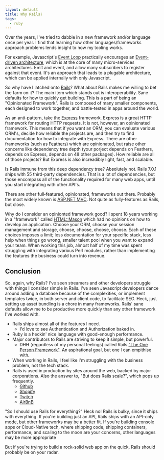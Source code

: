 ```yaml
---
layout: default
title: Why Rails?
tags:
  - ruby
---
```


Over the years, I've tried to dabble in a new framework and/or language once per year.  I find that
learning how other languages/frameworks approach problems lends insight to how my tooling works.

For example, Javascript's
[Event Loop](https://developer.mozilla.org/en-US/docs/Web/JavaScript/EventLoop)
practically encourages an
[Event-driven architecture](https://en.wikipedia.org/wiki/Event-driven_architecture),
which is at the core of many micro-services architectures.  Emit and event, and allow many
subscribers to register against that event.  It's an approach that leads to a plugable architecture,
which can be applied internally with only Javascript.

So why have I latched onto [Rails](https://rubyonrails.org/)?  What about Rails makes me willing to
bet the farm on it?  The main item which stands out is interoperability.  Sane defaults for how to
quickly get building.  This is a part of being an "Opinionated Framework".  Rails is composed of
many smaller components, each designed to work together, and battle-tested in apps around the world.

As an anti-pattern, take the [Express](https://expressjs.com/) framework.  Express is a great HTTP
framework for routing HTTP requests.  It is not, however, an opinionated framework.  This means that
if you want an ORM, you can evaluate various ORM's, decide how reliable the projects are, and then
try to find documentation for how to integrate with Express.  There are other frameworks (such as
[Feathers](https://feathersjs.com/)) which are opinionated, but raise other concerns like dependency
tree depth (your porject depends on Feathers, depends on Express, depends on 48 other packages).
How reliable are all of those projects?  But Express is also increadibly light, fast, and scalable.

Is Rails immune from this deep dependency tree?  Absolutely not.  Rails 7.0.1 ships with 55
third-party dependencies.  That is a lot of dependencies, but those encompass all of the
functionality required for many web apps, until you start integrating with other API's.

There are other full-featured, opinionated, frameworks out there.  Probably the most widely known is
[ASP.NET MVC](https://dotnet.microsoft.com/en-us/apps/aspnet/mvc).  Not quite as fully-features as
Rails, but close.

Why do I consider an opinionted framework good?  I spent 18 years working in a "framework" called
[HTML::Mason](https://metacpan.org/pod/HTML::Mason)
which had no opinions on how to develop an application.  Choose your ORM, choose your session
management and storage, choose, choose, choose, choose.  Each of these choices imposes a limit;
less documentation for your specific stack, less help when things go wrong, smaller talent pool
when you want to expand your team.  When working this job, almost half of my time was spent
struggling with integrating various Perl modules, rather than implementing the features the business
could turn into revenue.

## Conclusion

So, again, why Rails?  I've seen streamers and other developers struggle with things I consider
simple in Rails.  I've seen Javascript developers dance around adding a database because of the
complexities, or implement templates twice, in both server and client code, to facilitate SEO.
Heck, just setting up asset bundling is a chore in many frameworks.  Rails' sane defaults allow me
to be productive more quickly than any other framework I've worked with.

- Rails ships almost all of the features I need.
  - I'd love to see Authentication and Authorization baked in.
- Ruby is a heckin' nice language with good-enough performance.
- Major contributors to Rails are striving to keep it simple, but powerful.
  - DHH (regardless of my personal feelings) called Rails
    ["The One Person Framework"](https://world.hey.com/dhh/the-one-person-framework-711e6318).
    An aspirational goal, but one I can empithise with.
- When working in Rails, I feel like I'm struggling with the business problem, not the tech stack.
- Rails is used in production by sites around the web, backed by major corporations.  Also the
    answer to, "But does Rails scale?", which pops up frequently.
  - [Github](https://github.com)
  - [Shopify](https://shopify.com)
  - [Twitch](https://twitch.tv)
  - [AirBnB](https://airbnb.com)

"So I should use Rails for everything?"  Heck no!  Rails is bulky, since it ships with everything.
If you're building just an API, Rails ships with an API-only mode, but other frameworks may be a
better fit.  If you're building console apps or Cloud-Native tech, where shipping code, shipping
containers, performance, and scaling to the moon are your concerns, other languages may be more
appropriate

But if you're trying to build a rock-solid web app on the quick, Rails should probably be on your
radar.


